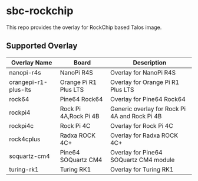 # sbc-rockchip

This repo provides the overlay for RockChip based Talos image.

## Supported Overlay

| Overlay Name         | Board                 | Description                                   |
| -------------------- | --------------------- | --------------------------------------------- |
| nanopi-r4s           | NanoPi R4S            | Overlay for NanoPi R4S                        |
| orangepi-r1-plus-lts | Orange Pi R1 Plus LTS | Overlay for Orange Pi R1 Plus LTS             |
| rock64               | Pine64 Rock64         | Overlay for Pine64 Rock64                     |
| rockpi4              | Rock Pi 4A,Rock Pi 4B | Generic overlay for Rock Pi 4A and Rock Pi 4B |
| rockpi4c             | Rock Pi 4C            | Overlay for Rock Pi 4C                        |
| rock4cplus           | Radxa ROCK 4C+        | Overlay for Radxa ROCK 4C+                    |
| soquartz-cm4         | Pine64 SOQuartz CM4   | Overlay for Pine64 SOQuartz CM4 module        |
| turing-rk1           | Turing RK1            | Overlay for Turing RK1                        |
